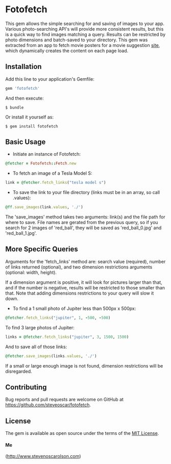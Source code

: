 # Fotofetch

This gem allows the simple searching for and saving of images to your app. Various photo-searching API's will provide more consistent results, but this is a quick way to find images matching a query. Results can be restricted by photo dimensions and batch-saved to your directory. This gem was extracted from an app to fetch movie posters for a movie suggestion [site](http://www.nonshittymovies.com), which dynamically creates the content on each page load.

## Installation

Add this line to your application's Gemfile:

```ruby
gem 'fotofetch'
```

And then execute:

    $ bundle

Or install it yourself as:

    $ gem install fotofetch

## Basic Usage  

- Initiate an instance of Fotofetch:  
```ruby
@fetcher = Fotofetch::Fetch.new
```
- To fetch an image of a Tesla Model S:
```ruby
link = @fetcher.fetch_links("tesla model s")
```  
- To save the link to your file directory (links must be in an array, so call .values):
```ruby
@ff.save_images(link.values, './')
```  
The 'save_images' method takes two arguments: link(s) and the file path for where to save. File names are gerated from the previous query, so if you search for 2 images of 'red_ball', they will be saved as 'red_ball_0.jpg' and 'red_ball_1.jpg'.

## More Specific Queries
Arguments for the 'fetch_links' method are: search value (required), number of links returned (optional), and two dimension restrictions arguments (optional: width, height).  

If a dimension argument is positive, it will look for pictures larger than that,
and if the number is negative, results will be restricted to those smaller than that. Note that adding dimensions restrictions to your query will slow it down.

- To find a 1 small photo of Jupiter less than 500px x 500px:
```ruby
@fetcher.fetch_links("jupiter", 1, -500, -500)
```
To find 3 large photos of Jupiter:
```ruby
links = @fetcher.fetch_links("jupiter", 3, 1500, 1500)
```
And to save all of those links:
```ruby
@fetcher.save_images(links.values, './')
```
If a small or large enough image is not found, dimension restrictions will be disregarded.


## Contributing

Bug reports and pull requests are welcome on GitHub at https://github.com/steveoscar/fotofetch.


## License

The gem is available as open source under the terms of the [MIT License](http://opensource.org/licenses/MIT).

#### Me
(http://www.stevenoscarolson.com)
